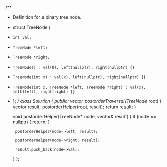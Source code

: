 /**
 * Definition for a binary tree node.
 * struct TreeNode {
 *     int val;
 *     TreeNode *left;
 *     TreeNode *right;
 *     TreeNode() : val(0), left(nullptr), right(nullptr) {}
 *     TreeNode(int x) : val(x), left(nullptr), right(nullptr) {}
 *     TreeNode(int x, TreeNode *left, TreeNode *right) : val(x), left(left), right(right) {}
 * };
 */
class Solution {
public:
    vector<int> postorderTraversal(TreeNode* root) {
        vector<int> result;
        postorderHelper(root, result);
        return result;
    }

    void postorderHelper(TreeNode* node, vector<int>& result) {
        if (node == nullptr) {
            return;
        }
    
        postorderHelper(node->left, result);
        
        postorderHelper(node->right, result);
    
        result.push_back(node->val);
    }
};
